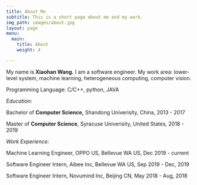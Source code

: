 ```yaml
---
title: About Me
subtitle: This is a short page about me and my work.
img_path: images/about.jpg
layout: page
menu:
  main:
    title: About
    weight: 4

---
```

My name is **Xiaohan Wang.** I am a software engineer. My work area: lower-level system, machine learning, heterogeneous computing, computer vision.

Programming Language: C/C++, python, JAVA 

_Education:_

Bachelor of **Computer Science,** Shandong Univerisity, China, 2013 - 2017

Master of **Computer Science**, Syracuse Univerisity, United States, 2018 - 2019

_Work Experience:_

Machine Learning Engineer, OPPO US, Bellevue WA US, Dec 2019 - current

Software Engineer Intern, Aibee Inc, Bellevue WA US, Sep 2019 - Dec, 2019 

Software Engineer Intern, Novumind Inc, Beijing CN, May 2018 - Aug, 2018